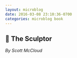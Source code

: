 ```yaml
---
layout: microblog
date: 2016-03-08 23:10:36-0700
categories: microblog book
---
```

## 📖 The Sculptor
*By Scott McCloud*